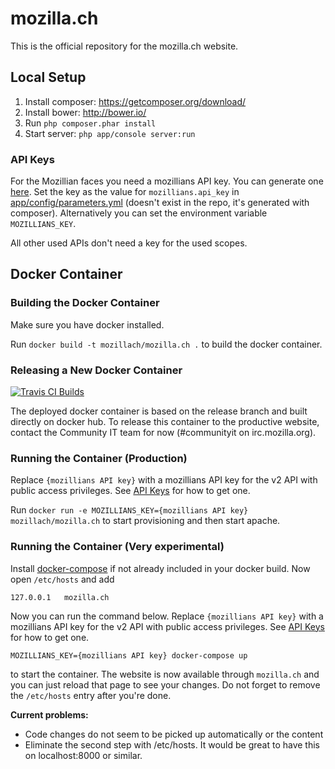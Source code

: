 # mozilla.ch

This is the official repository for the mozilla.ch website.

## Local Setup

1. Install composer: https://getcomposer.org/download/
2. Install bower: http://bower.io/
3. Run `php composer.phar install`
4. Start server: `php app/console server:run`

### API Keys
For the Mozillian faces you need a mozillians API key. You can generate one [here](https://mozillians.org/en-US/apikeys/). Set the key as the value for `mozillians.api_key` in [app/config/parameters.yml](/app/config/parameters.yml) (doesn't exist in the repo, it's generated with composer). Alternatively you can set the environment variable `MOZILLIANS_KEY`.

All other used APIs don't need a key for the used scopes.

## Docker Container

### Building the Docker Container
Make sure you have docker installed.

Run `docker build -t mozillach/mozilla.ch .` to build the docker container.

### Releasing a New Docker Container
[![Travis CI Builds](https://travis-ci.org/mozillach/mozilla.ch.svg?branch=release)](https://travis-ci.org/mozillach/mozilla.ch)

The deployed docker container is based on the release branch and built directly on docker hub. To release this container to the productive website, contact the Community IT team for now (#communityit on irc.mozilla.org).

### Running the Container (Production)
Replace `{mozillians API key}` with a mozillians API key for the v2 API with public access privileges. See [API Keys](#api-keys) for how to get one.

Run `docker run -e MOZILLIANS_KEY={mozillians API key} mozillach/mozilla.ch` to start provisioning and then start apache.

### Running the Container (Very experimental)
Install [docker-compose](https://docs.docker.com/compose/install/) if not already included in your docker build. Now open ```/etc/hosts``` and add

```
127.0.0.1   mozilla.ch
```

Now you can run the command below. Replace `{mozillians API key}` with a mozillians API key for the v2 API with public access privileges. See [API Keys](#api-keys) for how to get one.

```
MOZILLIANS_KEY={mozillians API key} docker-compose up
```

to start the container. The website is now available through `mozilla.ch` and you can just reload that page to see your changes. Do not forget to remove the ```/etc/hosts``` entry after you're done.

**Current problems:**
* Code changes do not seem to be picked up automatically or the content
* Eliminate the second step with /etc/hosts. It would be great to have this on localhost:8000 or similar.
